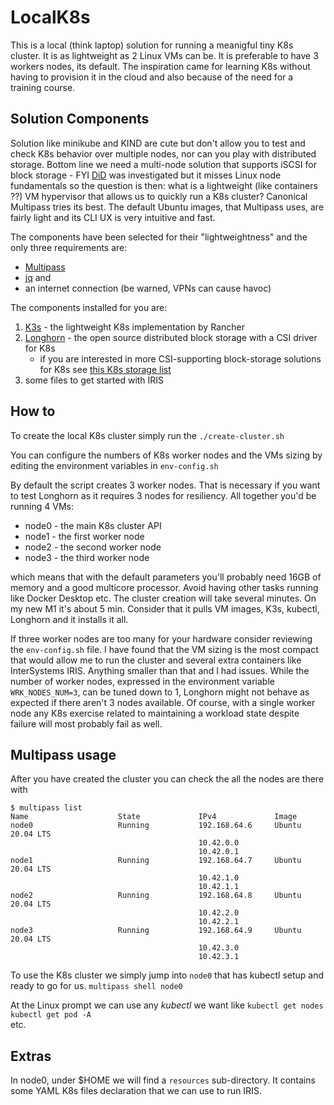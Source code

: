 # LocalK8s

This is a local (think laptop) solution for running a meanigful tiny K8s cluster.
It is as lightweight as 2 Linux VMs can be. It is preferable to have 3 workers nodes, its default.
The inspiration came for learning K8s without having to provision it in the cloud and also because of the need for a training course.

## Solution Components
Solution like minikube and KIND are cute but don't allow you to test and check K8s behavior over multiple nodes, nor can you play with distributed storage.
Bottom line we need a multi-node solution that supports iSCSI for block storage  - FYI [DiD](https://github.com/jpetazzo/dind) was investigated but it misses Linux node fundamentals so the question is then: what is a lightweight (like containers ??) VM hypervisor that allows us to quickly run a K8s cluster?
Canonical Multipass tries its best. The default Ubuntu images, that Multipass uses, are fairly light and its CLI UX is very intuitive and fast.

The components have been selected for their "lightweightness" and the only three requirements are:
- [Multipass](https://multipass.run/)
- [jq](https://stedolan.github.io/jq/download/) and
- an internet connection (be warned, VPNs can cause havoc)

The components installed for you are:
1. [K3s](https://k3s.io/) - the lightweight K8s implementation by Rancher
2. [Longhorn](https://longhorn.io/) - the open source distributed block storage with a CSI driver for K8s
	- if you are interested in more CSI-supporting block-storage solutions for K8s see [this K8s storage list](https://github.com/zrml/k8s-csi-storage-drivers)
3. some files to get started with IRIS

## How to
To create the local K8s cluster simply run the
```./create-cluster.sh```  


You can configure the numbers of K8s worker nodes and the VMs sizing by editing the environment variables in
```env-config.sh```  

By default the script creates 3 worker nodes. That is necessary if you want to test Longhorn as it requires 3 nodes for resiliency.
All together you'd be running 4 VMs:
- node0 - the main K8s cluster API
- node1 - the first worker node
- node2 - the second worker node
- node3 - the third worker node

which means that with the default parameters you'll probably need 16GB of memory and a good multicore processor. Avoid having other tasks running like Docker Desktop etc.
The cluster creation will take several minutes. On my new M1 it's about 5 min. Consider that it pulls VM images, K3s, kubectl, Longhorn and it installs it all.

If three worker nodes are too many for your hardware consider reviewing the `env-config.sh` file.
I have found that the VM sizing is the most compact that would allow me to run the cluster and several extra containers like InterSystems IRIS. Anything smaller than that and I had issues. 
While the number of worker nodes, expressed in the environment variable `WRK_NODES_NUM=3`, can be tuned down to 1, Longhorn might not behave as expected if there aren't 3 nodes available. Of course, with a single worker node any K8s exercise related to maintaining a workload state despite failure will most probably fail as well.

## Multipass usage
After you have created the cluster you can check the all the nodes are there with 
```
$ multipass list
Name                    State             IPv4             Image
node0                   Running           192.168.64.6     Ubuntu 20.04 LTS
                                          10.42.0.0
                                          10.42.0.1
node1                   Running           192.168.64.7     Ubuntu 20.04 LTS
                                          10.42.1.0
                                          10.42.1.1
node2                   Running           192.168.64.8     Ubuntu 20.04 LTS
                                          10.42.2.0
                                          10.42.2.1
node3                   Running           192.168.64.9     Ubuntu 20.04 LTS
                                          10.42.3.0
                                          10.42.3.1
```  

To use the K8s cluster we simply jump into `node0` that has kubectl setup and ready to go for us. 
```multipass shell node0```  

At the Linux prompt we can use any _kubectl_ we want like 
`kubectl get nodes`   
`kubectl get pod -A`  
etc.  

## Extras
In node0, under $HOME we will find a `resources`  sub-directory.
It contains some YAML K8s files declaration that we can use to run IRIS.
